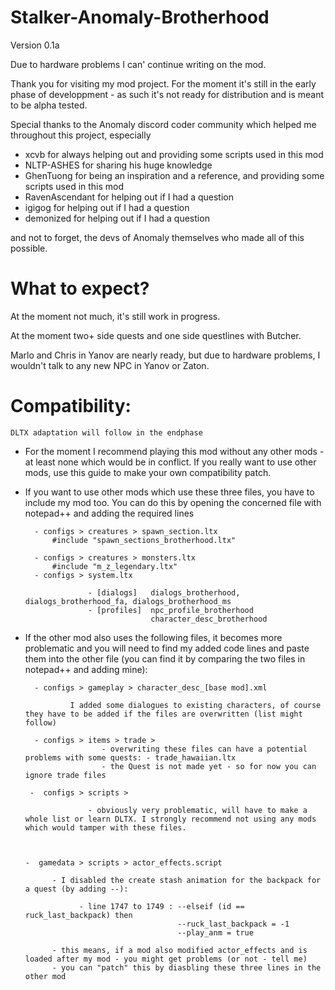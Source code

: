 # Stalker-Anomaly-Brotherhood
Version 0.1a

Due to hardware problems I can' continue writing on the mod.

Thank you for visiting my mod project. For the moment it's still in the early phase of developpment - as such it's not ready for distribution and is meant to be alpha tested.

Special thanks to the Anomaly discord coder community which helped me throughout this project, especially

- xcvb for always helping out and providing some scripts used in this mod
- NLTP-ASHES for sharing his huge knowledge
- GhenTuong for being an inspiration and a reference, and providing some scripts used in this mod
- RavenAscendant for helping out if I had a question
- igigog for helping out if I had a question
- demonized for helping out if I had a question

and not to forget, the devs of Anomaly themselves who made all of this possible.

# What to expect?
At the moment not much, it's still work in progress.

At the moment two+ side quests and one side questlines with Butcher.

Marlo and Chris in Yanov are nearly ready, but due to hardware problems, I wouldn't talk to any new NPC in Yanov or Zaton.


# Compatibility:

    DLTX adaptation will follow in the endphase

- For the moment I recommend playing this mod without any other mods - at least none which would be in conflict. If you really want to use other mods, use this guide to make your own compatibility patch.

- If you want to use other mods which use these three files, you have to include my mod too. You can do this by opening the concerned file with notepad++ and adding the required lines

        - configs > creatures > spawn_section.ltx
            #include "spawn_sections_brotherhood.ltx"

        - configs > creatures > monsters.ltx
            #include "m_z_legendary.ltx"
        - configs > system.ltx

                    - [dialogs]   dialogs_brotherhood, dialogs_brotherhood_fa, dialogs_brotherhood_ms
                    - [profiles]  npc_profile_brotherhood
                                  character_desc_brotherhood
                                  
- If the other mod also uses the following files, it becomes more problematic and you will need to find my added code lines and paste them into the other file (you can find it by comparing the two files in notepad++ and adding mine):                                  
                                  
        - configs > gameplay > character_desc_[base mod].xml

                I added some dialogues to existing characters, of course they have to be added if the files are overwritten (list might follow)

        - configs > items > trade >
                       - overwriting these files can have a potential problems with some quests: - trade_hawaiian.ltx
                       - the Quest is not made yet - so for now you can ignore trade files

       -  configs > scripts >

                    - obviously very problematic, will have to make a whole list or learn DLTX. I strongly recommend not using any mods which would tamper with these files.

                    

      -  gamedata > scripts > actor_effects.script 
                    
            - I disabled the create stash animation for the backpack for a quest (by adding --): 
            
                  - line 1747 to 1749 : --elseif (id == ruck_last_backpack) then 
                                        --ruck_last_backpack = -1 
                                        --play_anm = true

            - this means, if a mod also modified actor_effects and is loaded after my mod - you might get problems (or not - tell me)
            - you can "patch" this by diasbling these three lines in the other mod

